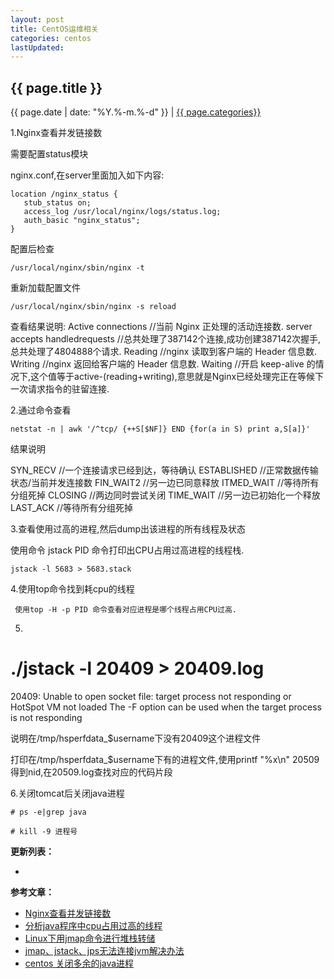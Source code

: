 ```yaml
---
layout: post
title: CentOS运维相关
categories: centos
lastUpdated:
---
```


## {{ page.title }}

{{ page.date | date: "%Y.%-m.%-d" }} | <a href="/archive#{{ page.categories }}">{{ page.categories}}</a>

1.Nginx查看并发链接数

需要配置status模块

nginx.conf,在server里面加入如下内容:

```
location /nginx_status {
   stub_status on;
   access_log /usr/local/nginx/logs/status.log;
   auth_basic "nginx_status";
}
```

配置后检查

```
/usr/local/nginx/sbin/nginx -t
```

重新加载配置文件

```
/usr/local/nginx/sbin/nginx -s reload
```

查看结果说明:
Active connections    //当前 Nginx 正处理的活动连接数.
server accepts handledrequests  //总共处理了387142个连接,成功创建387142次握手,总共处理了4804888个请求.
Reading         //nginx 读取到客户端的 Header 信息数.
Writing         //nginx 返回给客户端的 Header 信息数.
Waiting         //开启 keep-alive 的情况下,这个值等于active-(reading+writing),意思就是Nginx已经处理完正在等候下一次请求指令的驻留连接.

2.通过命令查看

```
netstat -n | awk '/^tcp/ {++S[$NF]} END {for(a in S) print a,S[a]}'
```

结果说明
 
SYN_RECV        //一个连接请求已经到达，等待确认
ESTABLISHED     //正常数据传输状态/当前并发连接数
FIN_WAIT2       //另一边已同意释放
ITMED_WAIT          //等待所有分组死掉
CLOSING         //两边同时尝试关闭
TIME_WAIT       //另一边已初始化一个释放
LAST_ACK        //等待所有分组死掉

3.查看使用过高的进程,然后dump出该进程的所有线程及状态

使用命令 jstack PID 命令打印出CPU占用过高进程的线程栈.

```
jstack -l 5683 > 5683.stack
```

4.使用top命令找到耗cpu的线程

```
 使用top -H -p PID 命令查看对应进程是哪个线程占用CPU过高.
```

5.
# ./jstack -l 20409 > 20409.log
20409: Unable to open socket file: target process not responding or HotSpot VM not loaded
The -F option can be used when the target process is not responding

说明在/tmp/hsperfdata_$username下没有20409这个进程文件

打印在/tmp/hsperfdata_$username下有的进程文件,使用printf "%x\n" 20509得到nid,在20509.log查找对应的代码片段

6.关闭tomcat后关闭java进程

```
# ps -e|grep java
```

```
# kill -9 进程号
```

**更新列表：**

*



**参考文章：**

* [Nginx查看并发链接数][1]
* [分析java程序中cpu占用过高的线程][2]
* [Linux下用jmap命令进行堆栈转储][3]
* [jmap、jstack、jps无法连接jvm解决办法][4]
* [centos 关闭多余的java进程][5]

[1]: http://blog.csdn.net/lsbhjshyn/article/details/10922313
[2]: http://blog.csdn.net/jgwei/article/details/12079147
[3]: http://www.linuxidc.com/Linux/2012-08/68622.htm
[4]: http://blog.51cto.com/zhangshaoxiong/1310166
[5]: https://my.oschina.net/youway/blog/387005
